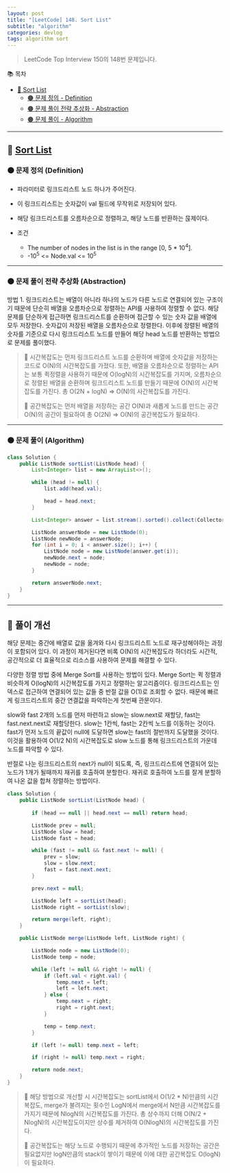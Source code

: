 ```yaml
---
layout: post
title: "[LeetCode] 148. Sort List"
subtitle: "algorithm"
categories: devlog
tags: algorithm sort
---
```


> LeetCode Top Interview 150의 148번 문제입니다.

<!--more-->

📚 목차
- [🌱 Sort List]()
  - [🟤 문제 정의 - Definition](#-문제-요약-definition)
  - [🟤 문제 풀이 전략 추상화 - Abstraction](#-문제-풀이-전략-추상화-abstraction)
  - [🟤 문제 풀이 - Algorithm](#-문제-풀이-algorithm)

----

## 🌱 [Sort List](https://leetcode.com/problems/sort-list/?envType=study-plan-v2&envId=top-interview-150)

### 🟤 문제 정의 (Definition)

- 파라미터로 링크드리스트 노드 하나가 주어진다.
- 이 링크드리스트는 숫자값이 val 필드에 무작위로 저장되어 있다.

- 해당 링크드리스트를 오름차순으로 정렬하고, 해당 노드를 반환하는 묹제이다.


- 조건
  - The number of nodes in the list is in the range [0, 5 * 10<sup>4</sup>].
  - -10<sup>5</sup> <= Node.val <= 10<sup>5</sup>

---

### 🟤 문제 풀이 전략 추상화 (Abstraction)

방법 1.
링크드리스트는 배열이 아니라 하나의 노드가 다른 노드로 연결되어 있는 구조이기 때문에 단순히 배열을 오름차순으로 정렬하는 API를 사용하여 정렬할 수 없다. 
해당 문제를 단순하게 접근하면 링크드리스트를 순환하며 접근할 수 있는 숫자 값을 배열에 모두 저장한다. 숫자값이 저장된 배열을 오름차순으로 정렬한다. 이후에 
정렬된 배열의 숫자를 기준으로 다시 링크드리스트 노드를 만들어 해당 head 노드를 반환하는 방법으로 문제를 풀이했다.

> 🥕 시간복잡도는 먼저 링크드리스트 노드를 순환하며 배열에 숫자값을 저장하는 코드로 O(N)의 시간복잡도를 가졌다. 또한, 배열을 오름차순으로 정렬하는 API는 보통 퀵정렬을 
> 사용하기 때문에 O(logN)의 시간복잡도를 가지며, 오름차순으로 정렬된 배열을 순환하며 링크드리스트 노드를 만들기 때문에 O(N)의 시간복잡도를 가진다. 총 O(2N + logN) => O(N)의 
> 사간복잡도를 가진다.
> 
> 🥕 공간복잡도는 먼저 배열을 저장하는 공간 O(N)과 새롭게 노드를 만드는 공간 O(N)의 공간이 필요하여 총 O(2N) => O(N)의 공간복잡도가 필요하다.

---

### 🟤 문제 풀이 (Algorithm)

```java
class Solution {
    public ListNode sortList(ListNode head) {
        List<Integer> list = new ArrayList<>();

        while (head != null) {
            list.add(head.val);

            head = head.next;
        }

        List<Integer> answer = list.stream().sorted().collect(Collectors.toList());

        ListNode answerNode = new ListNode(0);
        ListNode newNode = answerNode;
        for (int i = 0; i < answer.size(); i++) {
            ListNode node = new ListNode(answer.get(i));
            newNode.next = node;
            newNode = node;
        }

        return answerNode.next;
    }
}
```

---

## 🌱 풀이 개선

해당 문제는 중간에 배열로 값을 옮겨와 다시 링크드리스트 노드로 재구성해야하는 과정이 포함되어 있다. 이 과정이 제거된다면 비록 O(N)의 시간복잡도라 하더라도 
시간적, 공간적으로 더 효율적으로 리소스를 사용하여 문제를 해결할 수 있다.

다양한 정렬 방법 중에 Merge Sort를 사용하는 방법이 있다. Merge Sort는 퀵 정렬과 비슷하게 O(logN)의 시간복잡도를 가지고 정렬하는 알고리즘이다. 
링크드리스트는 인덱스로 접근하여 연결되어 있는 값들 중 반절 값을 O(1)로 조회할 수 없다. 때문에 빠르게 링크드리스트의 중간 연결값을 파악하는게 첫번째 관문이다. 

slow와 fast 2개의 노드를 먼저 마련하고 slow는 slow.next로 재할당, fast는 fast.next.next로 재할당한다. slow는 1칸씩, fast는 2칸씩 노드를 이동하는 것이다. 
fast가 먼저 노드의 끝값이 null에 도달하면 slow는 fast의 절반까지 도달했을 것이다. 이것을 활용하여 O(1/2 N)의 시간복잡도로 slow 노드를 통해 링크드리스트의 가운데 노드를 
파악할 수 있다.

반절로 나눈 링크드리스트의 next가 null이 되도록, 즉, 링크드리스트에 연결되어 있는 노드가 1개가 될때까지 재귀를 호출하여 분할한다. 재귀로 호출하여 노드를 잘게 분할하여 나온 값을 
합쳐 정렬하는 방법이다.

```java
class Solution {
    public ListNode sortList(ListNode head) {
        
        if (head == null || head.next == null) return head;

        ListNode prev = null;
        ListNode slow = head;
        ListNode fast = head;

        while (fast != null && fast.next != null) {
            prev = slow;
            slow = slow.next;
            fast = fast.next.next;
        }

        prev.next = null;

        ListNode left = sortList(head);
        ListNode right = sortList(slow);

        return merge(left, right);
    }

    public ListNode merge(ListNode left, ListNode right) {

        ListNode node = new ListNode(0);
        ListNode temp = node;

        while (left != null && right != null) {
            if (left.val < right.val) {
                temp.next = left;
                left = left.next;
            } else {
                temp.next = right;
                right = right.next;
            }

            temp = temp.next;
        }

        if (left != null) temp.next = left;

        if (right != null) temp.next = right;

        return node.next;
    }
}
```

> 🥕 해당 방법으로 개선할 시 시간복잡도는 sortList에서 O(1/2 * N)만큼의 시간복잡도, merge가 불려지는 횟수인 LogN에서 merge에서 N만큼 시간복잡도를 가지기 때문에 NlogN의 시간복잡도를 가진다. 
> 총 상수까지 더해 O(N/2 + NlogN)의 시간복잡도이지만 상수를 제거하여 O(NlogN)의 시간복잡도를 가진다.
> 
> 🥕 공간복잡도는 해당 노드로 수행되기 때문에 추가적인 노드를 저장하는 공간은 필요없지만 logN만큼의 stack이 쌓이기 때문에 이에 대한 공간복잡도 O(logN)이 필요하다.
